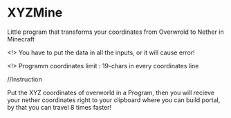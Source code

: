 # XYZMine
Little program that transforms your coordinates from Overwrold to Nether in Minecraft


<!> You have to put the data in all the inputs, or it will cause error!



<!> Programm coordinates limit : 19-chars in every coordinates line



//Instruction



Put the XYZ coordinates of overworld in a Program, then you will recieve your nether coordinates right to your clipboard where you can build portal, by that you can travel 8 times faster!

